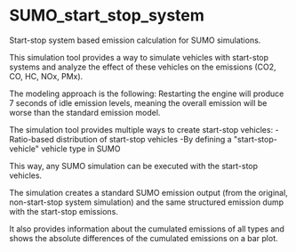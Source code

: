 # SUMO_start_stop_system
Start-stop system based emission calculation for SUMO simulations.

This simulation tool provides a way to simulate vehicles with start-stop systems and analyze the effect of these vehicles on the emissions (CO2, CO, HC, NOx, PMx). 

The modeling approach is the following:
Restarting the engine will produce 7 seconds of idle emission levels, meaning the overall emission will be worse than the standard emission model. 

The simulation tool provides multiple ways to create start-stop vehicles:
-Ratio-based distribution of start-stop vehicles
-By defining a "start-stop-vehicle" vehicle type in SUMO

This way, any SUMO simulation can be executed with the start-stop vehicles.

The simulation creates a standard SUMO emission output (from the original, non-start-stop system simulation) and the same structured emission dump with the start-stop emissions.

It also provides information about the cumulated emissions of all types and shows the absolute differences of the cumulated emissions on a bar plot.
